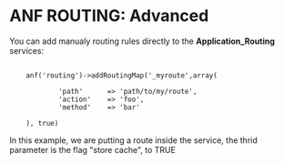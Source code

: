 ANF ROUTING: Advanced
=======

You can add manualy routing rules directly to the **Application_Routing** services:

```

    anf('routing')->addRoutingMap('_myroute',array(

            'path'      => 'path/to/my/route',
            'action'    => 'foo',
            'method'    => 'bar'

    ), true)

```

In this example, we are putting a route inside the service, the thrid parameter is the flag "store cache", to TRUE

